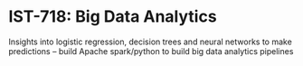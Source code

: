 # IST-718: Big Data Analytics
Insights into logistic regression, decision trees and neural networks to make predictions – build Apache spark/python to build big data analytics pipelines
